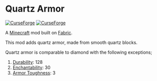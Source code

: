 # Quartz Armor

[![CurseForge](http://cf.way2muchnoise.eu/full_quartz-armor_downloads.svg)](http://www.curseforge.com/minecraft/mc-mods/quartz-armor)
[![CurseForge](http://cf.way2muchnoise.eu/versions/quartz-armor.svg)](http://www.curseforge.com/minecraft/mc-mods/quartz-armor)

A [Minecraft](minecraft.net) mod built on [Fabric](fabricmc.net).

This mod adds quartz armor, made from smooth quartz blocks.

Quartz armor is comparable to diamond with the following exceptions;

1. [Durability](https://minecraft.gamepedia.com/Item_durability#Armor_durability): 128
1. [Enchantability](https://minecraft.gamepedia.com/Enchanting/Mechanics#Enchantability): 30
1. [Armor Toughness](https://minecraft.gamepedia.com/Armor#Armor_toughness): 3